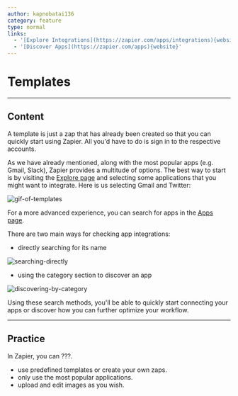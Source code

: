 ```yaml
---
author: kapnobatai136
category: feature
type: normal
links:
  - '[Explore Integrations](https://zapier.com/apps/integrations){website}'
  - '[Discover Apps](https://zapier.com/apps){website}'
---
```


# Templates


---

## Content

A template is just a zap that has already been created so that you can quickly start using Zapier. All you'd have to do is sign in to the respective accounts.

As we have already mentioned, along with the most popular apps (e.g. Gmail, Slack), Zapier provides a multitude of options. The best way to start is by visiting the [Explore page](https://zapier.com/apps/integrations) and selecting some applications that you might want to integrate. Here is us selecting Gmail and Twitter:

![gif-of-templates](https://img.enkipro.com/b7d89356a77f72097900aa215f22b02e.gif)

For a more advanced experience, you can search for apps in the [Apps page](https://zapier.com/apps).

There are two main ways for checking app integrations:

- directly searching for its name

![searching-directly](https://img.enkipro.com/5fadfa427b44901a352514ee4b6e5f6c.png)

- using the category section to discover an app

![discovering-by-category](https://img.enkipro.com/87c3f9b1b7c3a9c5b3e5488629d38253.png)

Using these search methods, you'll be able to quickly start connecting your apps or discover how you can further optimize your workflow.


---

## Practice

In Zapier, you can ???.

- use predefined templates or create your own zaps.
- only use the most popular applications.
- upload and edit images as you wish.
